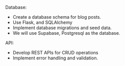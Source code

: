 Database:
- Create a database schema for blog posts.
- Use Flask, and SQLAlchemy
- Implement database migrations and seed data.
- We will use Supabase, Postgresql as the database.

API:
- Develop REST APIs for CRUD operations
- Implement error handling and validation.
